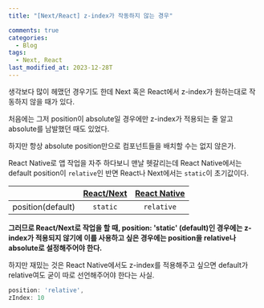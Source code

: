 ```yaml
---
title: "[Next/React] z-index가 작동하지 않는 경우"

comments: true
categories:
  - Blog
tags:
  - Next, React
last_modified_at: 2023-12-28T
---
```



생각보다 많이 헤맸던 경우기도 한데 Next 혹은 React에서 z-index가 원하는대로 작동하지 않을 때가 있다.

처음에는 그저 position이 absolute일 경우에만 z-index가 적용되는 줄 알고 absolute를 남발했던 때도 있었다.

하지만 항상 absolute position만으로 컴포넌트들을 배치할 수는 없지 않은가.

React Native로 앱 작업을 자주 하다보니 맨날 헷갈리는데 React Native에서는 default position이 `relative`인 반면
React나 Next에서는 `static`이 초기값이다. 

||[React/Next](https://cssreference.io/property/position/)|[React Native](https://reactnative.dev/docs/layout-props)|
|:---:|:---:|:---:|
|position(default)|`static`|`relative`|


**그러므로 React/Next로 작업을 할 때, position: 'static' (default)인 경우에는 z-index가 적용되지 않기에 이를 사용하고 싶은 경우에는 position을 relative나 absolute로 설정해주어야 한다.**

하지만 재밌는 것은 React Native에서도 z-index를 적용해주고 싶으면 default가 relative여도 굳이 따로 선언해주어야 한다는 사실.

```javascript
position: 'relative',
zIndex: 10
```
